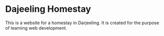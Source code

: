 # Dajeeling Homestay

This is a website for a homestay in Darjeeling. It is created for the purpose of learning web development.
